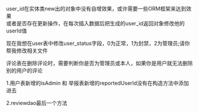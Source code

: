 user_id在实体类new出的对象中没有自增效果，或许需要一些ORM框架来达到效果  
或者是否存在更新操作，在每次插入数据后把生成的user_id返回对象修改他的userId值


现在我想在user表中修改user_status字段，0为正常，1为封禁，2为管理员;请你帮我修改相关文件

评论表在删除评论时，需要判断你是否为管理员或本人，如果你是用户就无法删除别的用户的评论

1.用户表新增的isAdmin 和 举报表新增的reportedUserId没有在构造方法中添加进去

2.reviewdao最后一个方法

